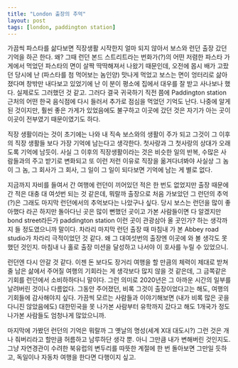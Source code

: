 ```yaml
---
title: "London 출장의 추억"
layout: post
tags: [london, paddington station]
---
```


가끔씩 파스타를 삶다보면 직장생활 시작한지 얼마 되지 않아서 보스와 런던 출장 갔던 기억을 하곤 한다. 왜? 그때 런던 본드 스트리트라는 번화가(?)의 어떤 저렴한 파스타 가게에서 먹었던 파스타의 면이 살짝 딱딱해져서 나왔기 때문인데, 오전에 몹시 배가 고팠던 당시에 난 (파스타를 첨 먹어보는 놈인양) 맛나게 먹었고 보스는 면이 엉터리로 삶아졌다며 창밖만 내다보고 있었기에 난 이 분이 평소에 집에서 대우를 잘 받고 사나보나 했다. 실제로도 그러했던 것 같고. 그러다 결국 귀국하기 직전 쯤에 Paddington station 근처의 어떤 한국 음식점에 다시 들러서 추가로 점심을 먹었던 기억도 난다. 나중에 알게 된 것이지만, 훨씬 좋은 가게가 있었음에도 불구하고 이곳에 갔던 것은 자기가 아는 곳이 이곳이 전부였기 때문이였기도 하다. 

직장 생활이라는 것이 초기에는 나와 내 직속 보스와의 생활이 주가 되고 그것이 그 이후의 직장 생활들 보다 가장 기억에 남는다고 생각한다. 첫사랑과 그 첫사랑의 상대가 오래도록 기억에 남듯이. 사실 그 이후의 직장생활이라는 것은 비슷한 일의 반복, 수많은 사람들과의 주고 받기로 변화되고 또 이런 저런 이유로 직장을 옮겨다녀봐야 사실상 그 놈이 그 놈, 그 회사가 그 회사, 그 일이 그 일이 되다보면 기억에 남는 게 별로 없다.

지금까지 자비를 들여서 간 여행에 런던이 끼어있던 적은 한 번도 없었지만 출장 때문에 간 적은 대충 대 여섯번 되는 것 같은데, 뭐랄까 출장으로 처음 가보았던 그 런던의 추억(?)은 그래도 마지막 런던에서의 추억보다는 나았구나 싶다. 당시 보스는 런던을 많이 좋아했다 라곤 하지만 돌아다닌 곳은 많이 뻔했던 곳이고 가본 사람들이면 다 알겠지만 bond street라든가 paddington station 이런 곳이 관광삼아 올 곳인가? 하는 생각까지 들 정도였으니까 말이다. 차라리 마지막 런던 출장 때 마침내 가 본 Abbey road studio가 차라리 극적이었던 것 같다. 왜 그 대여섯번의 출장엔 이곳에 와 볼 생각도 못했던 것인지. 마침내 나 홀로 출장 미션을 달성하고 나서야 이 호사를 누릴 수 있었으니.

런던엔 다시 안갈 것 같다. 이젠 돈 보다도 장거리 여행을 할 만큼의 체력이 제대로 받쳐줄 남은 삶에서 주어질 여행의 기회라는 게 생각보다 많지 않을 것 같은데, 그 금쪽같은 기회를 런던에서 소비하하다니 말이다. 그런 의미로 2020년은 그 아까운 시간의 일부를 날려버린 것이나 다름없다. 그동안 주어졌던, 비록 그것이 출장이었다고는 해도, 여행의 기회들에 감사해야지 싶다. 가끔씩 모르는 사람들과 이야기해보면 (내가 비록 많은 곳을 다니진 않았음에도) 대한민국을 못 나가본 사람부터 유학까지 갔다고 해도 1개국가 정도 나가본 사람들도 엄청나게 많았으니까.

마지막에 가봤던 런던의 기억은 뭐랄까 그 옛날의 명성(세계 X대 대도시?) 그런 것은 개나 줘버리라고 할만큼 허름하고 남루하단 생각 뿐. 아니 그만큼 내가 변해버린 것인지도. 그냥 자연경관이 수려한 북유럽의 변두리를 따뜻한 계절에 한 번 돌아보면 그만일 듯하고, 독일이나 자동차 여행을 한다면 다행이지 싶고. 